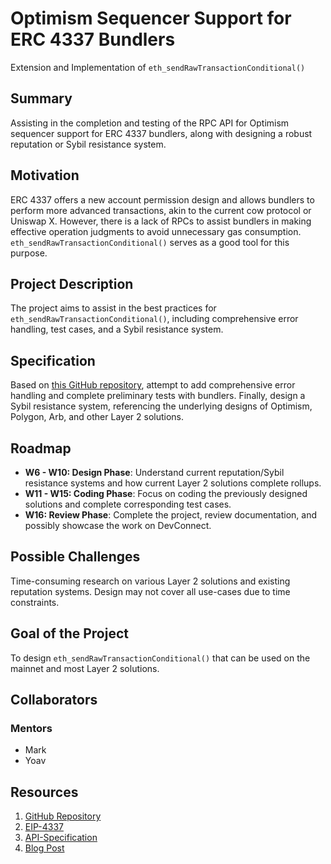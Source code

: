 # Optimism Sequencer Support for ERC 4337 Bundlers
Extension and Implementation of `eth_sendRawTransactionConditional()`

## Summary
Assisting in the completion and testing of the RPC API for Optimism sequencer support for ERC 4337 bundlers, along with designing a robust reputation or Sybil resistance system.

## Motivation
ERC 4337 offers a new account permission design and allows bundlers to perform more advanced transactions, akin to the current cow protocol or Uniswap X. However, there is a lack of RPCs to assist bundlers in making effective operation judgments to avoid unnecessary gas consumption. `eth_sendRawTransactionConditional()` serves as a good tool for this purpose.

## Project Description
The project aims to assist in the best practices for `eth_sendRawTransactionConditional()`, including comprehensive error handling, test cases, and a Sybil resistance system.

## Specification
Based on [this GitHub repository](https://github.com/tynes/go-ethereum/tree/eip4337), attempt to add comprehensive error handling and complete preliminary tests with bundlers. Finally, design a Sybil resistance system, referencing the underlying designs of Optimism, Polygon, Arb, and other Layer 2 solutions.

## Roadmap
- **W6 - W10: Design Phase**: Understand current reputation/Sybil resistance systems and how current Layer 2 solutions complete rollups.
- **W11 - W15: Coding Phase**: Focus on coding the previously designed solutions and complete corresponding test cases.
- **W16: Review Phase**: Complete the project, review documentation, and possibly showcase the work on DevConnect.

## Possible Challenges
Time-consuming research on various Layer 2 solutions and existing reputation systems. Design may not cover all use-cases due to time constraints.

## Goal of the Project
To design `eth_sendRawTransactionConditional()` that can be used on the mainnet and most Layer 2 solutions.

## Collaborators
### Mentors
- Mark
- Yoav

## Resources
1. [GitHub Repository](https://github.com/ethereum/go-ethereum/compare/master...tynes:go-ethereum:eip4337)
2. [EIP-4337](https://eips.ethereum.org/EIPS/eip-4337?ref=blog.oplabs.co)
3. [API-Specification](https://hackmd.io/Jx1B9GLiQ-eltQe7L0FwzQ)
4. [Blog Post](https://blog.oplabs.co/erc-4337-and-account-abstraction/)
